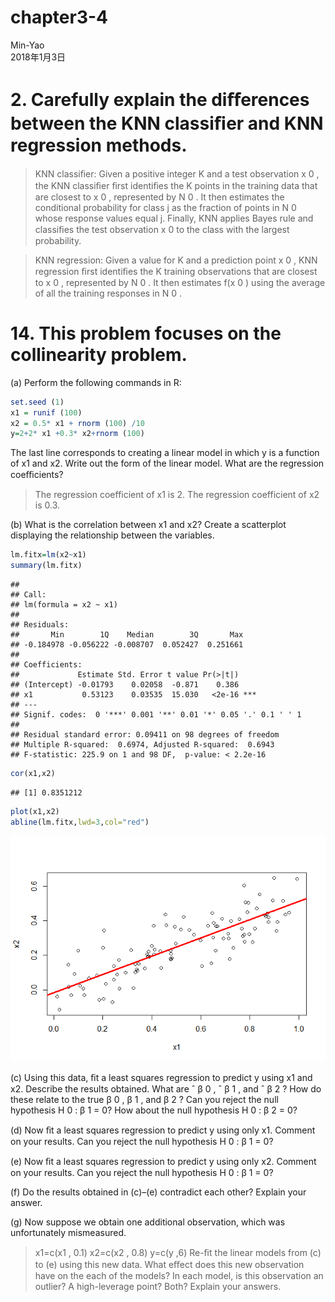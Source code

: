 # chapter3-4
Min-Yao  
2018年1月3日  

# 2. Carefully explain the diﬀerences between the KNN classiﬁer and KNN regression methods.

> KNN classiﬁer:  Given a positive integer K and a test observation x 0 , the KNN classiﬁer ﬁrst identiﬁes the K points in the training data that are closest to x 0 , represented by N 0 . It then estimates the conditional probability for class j as the fraction of points in N 0 whose response values equal j. Finally, KNN applies Bayes rule and classiﬁes the test observation x 0 to the class with the largest probability.

> KNN regression:  Given a value for K and a prediction point x 0 , KNN
regression ﬁrst identiﬁes the K training observations that are closest to
x 0 , represented by N 0 . It then estimates f(x 0 ) using the average of all the training responses in N 0 . 


# 14. This problem focuses on the collinearity problem.
(a) Perform the following commands in R:


```r
set.seed (1)
x1 = runif (100)
x2 = 0.5* x1 + rnorm (100) /10
y=2+2* x1 +0.3* x2+rnorm (100)
```

The last line corresponds to creating a linear model in which y is
a function of x1 and x2. Write out the form of the linear model.
What are the regression coeﬃcients?

> The regression coefficient of x1 is 2. The regression coefficient of x2 is 0.3.

(b) What is the correlation between x1 and x2? Create a scatterplot
displaying the relationship between the variables.


```r
lm.fitx=lm(x2~x1)
summary(lm.fitx)
```

```
## 
## Call:
## lm(formula = x2 ~ x1)
## 
## Residuals:
##       Min        1Q    Median        3Q       Max 
## -0.184978 -0.056222 -0.008707  0.052427  0.251661 
## 
## Coefficients:
##             Estimate Std. Error t value Pr(>|t|)    
## (Intercept) -0.01793    0.02058  -0.871    0.386    
## x1           0.53123    0.03535  15.030   <2e-16 ***
## ---
## Signif. codes:  0 '***' 0.001 '**' 0.01 '*' 0.05 '.' 0.1 ' ' 1
## 
## Residual standard error: 0.09411 on 98 degrees of freedom
## Multiple R-squared:  0.6974,	Adjusted R-squared:  0.6943 
## F-statistic: 225.9 on 1 and 98 DF,  p-value: < 2.2e-16
```

```r
cor(x1,x2)
```

```
## [1] 0.8351212
```

```r
plot(x1,x2)
abline(lm.fitx,lwd=3,col="red")
```

![](chapter3-4_files/figure-html/unnamed-chunk-2-1.png)<!-- -->


(c) Using this data, ﬁt a least squares regression to predict y using
x1 and x2. Describe the results obtained. What are
ˆ
β 0 ,
ˆ
β 1 , and
ˆ
β 2 ? How do these relate to the true β 0 , β 1 , and β 2 ? Can you
reject the null hypothesis H 0 : β 1 = 0? How about the null
hypothesis H 0 : β 2 = 0?

(d) Now ﬁt a least squares regression to predict y using only x1.
Comment on your results. Can you reject the null hypothesis
H 0 : β 1 = 0?

(e) Now ﬁt a least squares regression to predict y using only x2.
Comment on your results. Can you reject the null hypothesis
H 0 : β 1 = 0?

(f) Do the results obtained in (c)–(e) contradict each other? Explain
your answer.

(g) Now suppose we obtain one additional observation, which was
unfortunately mismeasured.
> x1=c(x1 , 0.1)
> x2=c(x2 , 0.8)
> y=c(y ,6)
Re-ﬁt the linear models from (c) to (e) using this new data. What
eﬀect does this new observation have on the each of the models?
In each model, is this observation an outlier? A high-leverage
point? Both? Explain your answers.



